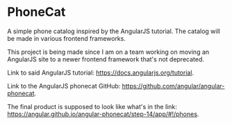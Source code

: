 # PhoneCat

A simple phone catalog inspired by the AngularJS tutorial. The catalog will be made in various frontend frameworks.

This project is being made since I am on a team working on moving an AngularJS site to a newer frontend framework that's not deprecated.

Link to said AngularJS tutorial: https://docs.angularjs.org/tutorial.

Link to the AngularJS phonecat GitHub: https://github.com/angular/angular-phonecat.

The final product is supposed to look like what's in the link: https://angular.github.io/angular-phonecat/step-14/app/#!/phones.
